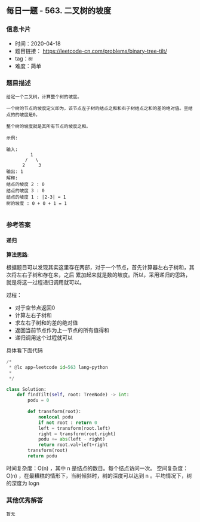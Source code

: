 ## 每日一题 - 563. 二叉树的坡度 

### 信息卡片

- 时间：2020-04-18
- 题目链接： https://leetcode-cn.com/problems/binary-tree-tilt/ 
- tag：`树`
- 难度：简单

### 题目描述

```
给定一个二叉树，计算整个树的坡度。

一个树的节点的坡度定义即为，该节点左子树的结点之和和右子树结点之和的差的绝对值。空结点的的坡度是0。

整个树的坡度就是其所有节点的坡度之和。

示例:

输入: 
         1
       /   \
      2     3
输出: 1
解释: 
结点的坡度 2 : 0
结点的坡度 3 : 0
结点的坡度 1 : |2-3| = 1
树的坡度 : 0 + 0 + 1 = 1


```



### 参考答案

#### 递归

**算法思路**:

根据题目可以发现其实这里存在两部，对于一个节点，首先计算器左右子树和，其次将左右子树和存在来，之后
累加起来就是数的坡度。所以，采用递归的思路，就是将这一过程递归调用就可以。

过程：
- 对于空节点返回0
- 计算左右子树和
- 求左右子树和的差的绝对值
- 返回当前节点作为上一节点的所有值得和
- 递归调用这个过程就可以

具体看下面代码

```python
/*
 * @lc app=leetcode id=563 lang=python
 *
 */

class Solution:
    def findTilt(self, root: TreeNode) -> int:
        podu = 0
 
        def transform(root):
            nonlocal podu
            if not root : return 0
            left = transform(root.left)
            right = transform(root.right)
            podu += abs(left - right)
            return root.val+left+right
        transform(root)
        return podu
```

时间复杂度：O(n) ，其中 n 是结点的数目。每个结点访问一次。
空间复杂度：O(n) ，在最糟糕的情形下，当树倾斜时，树的深度可以达到 n 。平均情况下，树的深度为 logn 
 



### 其他优秀解答

```
暂无
```




